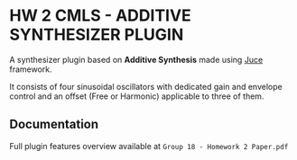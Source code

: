 # HW 2 CMLS - ADDITIVE SYNTHESIZER PLUGIN
A synthesizer plugin based on **Additive Synthesis** made using [Juce](https://juce.com/) framework.

It consists of four sinusoidal oscillators with dedicated gain and envelope control and an offset (Free or Harmonic) applicable to three of them.

## Documentation
Full plugin features overview available at `Group 18 - Homework 2 Paper.pdf` 
